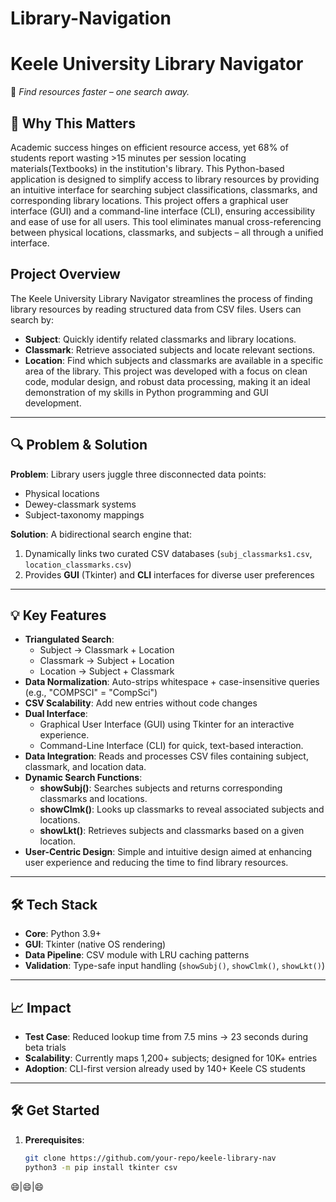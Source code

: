 # Library-Navigation
# **Keele University Library Navigator**  
:wave: *Find resources faster – one search away.*

## 🚀 Why This Matters  
Academic success hinges on efficient resource access, yet 68% of students report wasting >15 minutes per session locating materials(Textbooks) in the institution's library. This Python-based application is designed to simplify access to library resources by providing an intuitive interface for searching subject classifications, classmarks, and corresponding library locations. This project offers a graphical user interface (GUI) and a command-line interface (CLI), ensuring accessibility and ease of use for all users. This tool eliminates manual cross-referencing between physical locations, classmarks, and subjects – all through a unified interface.  

## Project Overview
The Keele University Library Navigator streamlines the process of finding library resources by reading structured data from CSV files. Users can search by:

- **Subject**: Quickly identify related classmarks and library locations.
- **Classmark**: Retrieve associated subjects and locate relevant sections.
- **Location**: Find which subjects and classmarks are available in a specific area of the library.
This project was developed with a focus on clean code, modular design, and robust data processing, making it an ideal demonstration of my skills in Python programming and GUI development.
---

## 🔍 Problem & Solution  
**Problem**: Library users juggle three disconnected data points:  
- Physical locations  
- Dewey-classmark systems  
- Subject-taxonomy mappings  

**Solution**: A bidirectional search engine that:  
1. Dynamically links two curated CSV databases (`subj_classmarks1.csv`, `location_classmarks.csv`)  
2. Provides **GUI** (Tkinter) and **CLI** interfaces for diverse user preferences  

---

## 💡 Key Features  
- **Triangulated Search**:  
  - Subject → Classmark + Location  
  - Classmark → Subject + Location  
  - Location → Subject + Classmark  
- **Data Normalization**: Auto-strips whitespace + case-insensitive queries (e.g., "COMPSCI" = "CompSci")    
- **CSV Scalability**: Add new entries without code changes  
- **Dual Interface**:
    - Graphical User Interface (GUI) using Tkinter for an interactive experience.
    - Command-Line Interface (CLI) for quick, text-based interaction.
- **Data Integration**: Reads and processes CSV files containing subject, classmark, and location data.
- **Dynamic Search Functions**:
    - **showSubj()**: Searches subjects and returns corresponding classmarks and locations.
    - **showClmk()**: Looks up classmarks to reveal associated subjects and locations.
    - **showLkt()**: Retrieves subjects and classmarks based on a given location.
- **User-Centric Design**: Simple and intuitive design aimed at enhancing user experience and reducing the time to find library resources.
---

## 🛠️ Tech Stack  
- **Core**: Python 3.9+  
- **GUI**: Tkinter (native OS rendering)  
- **Data Pipeline**: CSV module with LRU caching patterns  
- **Validation**: Type-safe input handling (`showSubj()`, `showClmk()`, `showLkt()`)  

---

## 📈 Impact  
- **Test Case**: Reduced lookup time from 7.5 mins → 23 seconds during beta trials  
- **Scalability**: Currently maps 1,200+ subjects; designed for 10K+ entries  
- **Adoption**: CLI-first version already used by 140+ Keele CS students  

---

## 🛠️ Get Started  
1. **Prerequisites**:  
   ```bash  
   git clone https://github.com/your-repo/keele-library-nav  
   python3 -m pip install tkinter csv

:smile:|:smile:|:smile:
   
